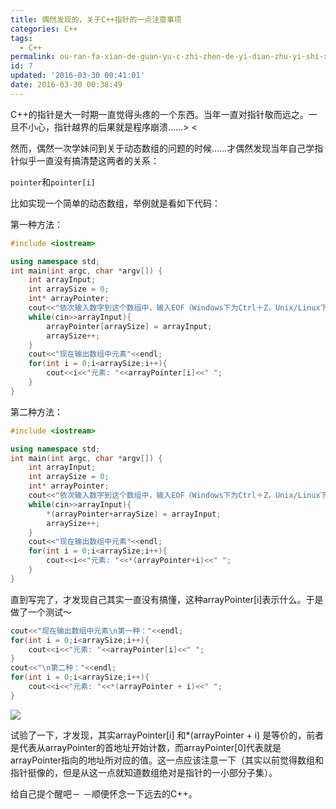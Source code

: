 ```yaml
---
title: 偶然发现的，关于C++指针的一点注意事项
categories: C++
tags:
  - C++
permalink: ou-ran-fa-xian-de-guan-yu-c-zhi-zhen-de-yi-dian-zhu-yi-shi-xiang
id: 7
updated: '2016-03-30 00:41:01'
date: 2016-03-30 00:38:49
---
```


C++的指针是大一时期一直觉得头疼的一个东西。当年一直对指针敬而远之。一旦不小心，指针越界的后果就是程序崩溃……> <

然而，偶然一次学妹问到关于动态数组的问题的时候……才偶然发现当年自己学指针似乎一直没有搞清楚这两者的关系：

`pointer`和`pointer[i]`

比如实现一个简单的动态数组，举例就是看如下代码：

第一种方法：

```cpp
#include <iostream>

using namespace std;
int main(int argc, char *argv[]) {
	int arrayInput;
	int arraySize = 0;
	int* arrayPointer;
	cout<<"依次输入数字到这个数组中，输入EOF（Windows下为Ctrl＋Z，Unix/Linux下为Ctrl+D）来停止输入"<<endl;
	while(cin>>arrayInput){
		arrayPointer[arraySize] = arrayInput;
		arraySize++;
	}
	cout<<"现在输出数组中元素"<<endl;
	for(int i = 0;i<arraySize;i++){
		cout<<i<<"元素: "<<arrayPointer[i]<<" ";
	}
}
```

第二种方法：

```cpp
#include <iostream>

using namespace std;
int main(int argc, char *argv[]) {
	int arrayInput;
	int arraySize = 0;
	int* arrayPointer;
	cout<<"依次输入数字到这个数组中，输入EOF（Windows下为Ctrl＋Z，Unix/Linux下为Ctrl+D）来停止输入"<<endl;
	while(cin>>arrayInput){
		*(arrayPointer+arraySize) = arrayInput;
		arraySize++;
	}
	cout<<"现在输出数组中元素"<<endl;
	for(int i = 0;i<arraySize;i++){
		cout<<i<<"元素: "<<*(arrayPointer+i)<<" ";
	}
}
```

直到写完了，才发现自己其实一直没有搞懂，这种arrayPointer[i]表示什么。于是做了一个测试～

```cpp
cout<<"现在输出数组中元素\n第一种："<<endl;
for(int i = 0;i<arraySize;i++){
	cout<<i<<"元素: "<<arrayPointer[i]<<" ";
}
cout<<"\n第二种："<<endl;
for(int i = 0;i<arraySize;i++){
	cout<<i<<"元素: "<<*(arrayPointer + i)<<" ";
}
```

![](http://dreampiggy-image.test.upcdn.net/image/c/b8/7d8680b175f4e74b2de45bd2733e2.png)

试验了一下，才发现，其实arrayPointer[i] 和*(arrayPointer + i) 是等价的，前者是代表从arrayPointer的首地址开始计数，而arrayPointer[0]代表就是arrayPointer指向的地址所对应的值。这一点应该注意一下（其实以前觉得数组和指针挺像的，但是从这一点就知道数组绝对是指针的一小部分子集）。


给自己提个醒吧－ －顺便怀念一下远去的C++。